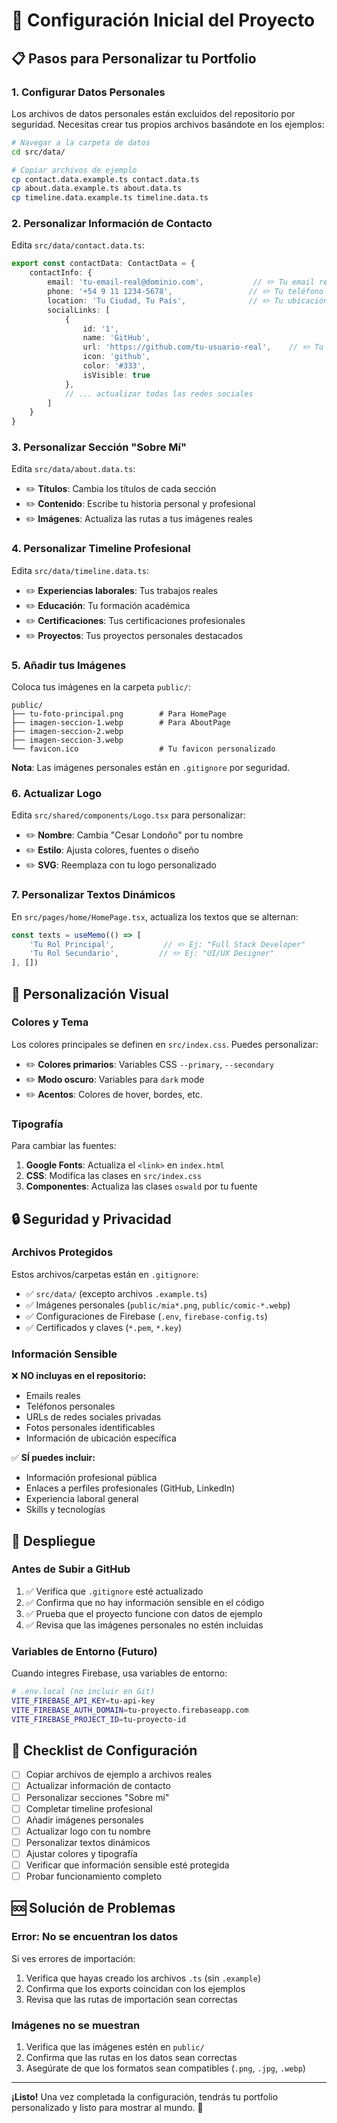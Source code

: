 # 🔧 Configuración Inicial del Proyecto

## 📋 Pasos para Personalizar tu Portfolio

### 1. **Configurar Datos Personales**

Los archivos de datos personales están excluidos del repositorio por seguridad. Necesitas crear tus propios archivos basándote en los ejemplos:

```bash
# Navegar a la carpeta de datos
cd src/data/

# Copiar archivos de ejemplo
cp contact.data.example.ts contact.data.ts
cp about.data.example.ts about.data.ts
cp timeline.data.example.ts timeline.data.ts
```

### 2. **Personalizar Información de Contacto**

Edita `src/data/contact.data.ts`:

```typescript
export const contactData: ContactData = {
    contactInfo: {
        email: 'tu-email-real@dominio.com',           // ✏️ Tu email real
        phone: '+54 9 11 1234-5678',                 // ✏️ Tu teléfono
        location: 'Tu Ciudad, Tu País',              // ✏️ Tu ubicación
        socialLinks: [
            {
                id: '1',
                name: 'GitHub',
                url: 'https://github.com/tu-usuario-real',    // ✏️ Tu GitHub
                icon: 'github',
                color: '#333',
                isVisible: true
            },
            // ... actualizar todas las redes sociales
        ]
    }
}
```

### 3. **Personalizar Sección "Sobre Mí"**

Edita `src/data/about.data.ts`:

- ✏️ **Títulos**: Cambia los títulos de cada sección
- ✏️ **Contenido**: Escribe tu historia personal y profesional
- ✏️ **Imágenes**: Actualiza las rutas a tus imágenes reales

### 4. **Personalizar Timeline Profesional**

Edita `src/data/timeline.data.ts`:

- ✏️ **Experiencias laborales**: Tus trabajos reales
- ✏️ **Educación**: Tu formación académica
- ✏️ **Certificaciones**: Tus certificaciones profesionales
- ✏️ **Proyectos**: Tus proyectos personales destacados

### 5. **Añadir tus Imágenes**

Coloca tus imágenes en la carpeta `public/`:

```
public/
├── tu-foto-principal.png        # Para HomePage
├── imagen-seccion-1.webp        # Para AboutPage
├── imagen-seccion-2.webp
├── imagen-seccion-3.webp
└── favicon.ico                  # Tu favicon personalizado
```

**Nota**: Las imágenes personales están en `.gitignore` por seguridad.

### 6. **Actualizar Logo**

Edita `src/shared/components/Logo.tsx` para personalizar:

- ✏️ **Nombre**: Cambia "Cesar Londoño" por tu nombre
- ✏️ **Estilo**: Ajusta colores, fuentes o diseño
- ✏️ **SVG**: Reemplaza con tu logo personalizado

### 7. **Personalizar Textos Dinámicos**

En `src/pages/home/HomePage.tsx`, actualiza los textos que se alternan:

```typescript
const texts = useMemo(() => [
    'Tu Rol Principal',           // ✏️ Ej: "Full Stack Developer"
    'Tu Rol Secundario',         // ✏️ Ej: "UI/UX Designer"
], [])
```

## 🎨 Personalización Visual

### **Colores y Tema**

Los colores principales se definen en `src/index.css`. Puedes personalizar:

- ✏️ **Colores primarios**: Variables CSS `--primary`, `--secondary`
- ✏️ **Modo oscuro**: Variables para `dark` mode
- ✏️ **Acentos**: Colores de hover, bordes, etc.

### **Tipografía**

Para cambiar las fuentes:

1. **Google Fonts**: Actualiza el `<link>` en `index.html`
2. **CSS**: Modifica las clases en `src/index.css`
3. **Componentes**: Actualiza las clases `oswald` por tu fuente

## 🔒 Seguridad y Privacidad

### **Archivos Protegidos**

Estos archivos/carpetas están en `.gitignore`:

- ✅ `src/data/` (excepto archivos `.example.ts`)
- ✅ Imágenes personales (`public/mia*.png`, `public/comic-*.webp`)
- ✅ Configuraciones de Firebase (`.env`, `firebase-config.ts`)
- ✅ Certificados y claves (`*.pem`, `*.key`)

### **Información Sensible**

❌ **NO incluyas en el repositorio:**
- Emails reales
- Teléfonos personales
- URLs de redes sociales privadas
- Fotos personales identificables
- Información de ubicación específica

✅ **SÍ puedes incluir:**
- Información profesional pública
- Enlaces a perfiles profesionales (GitHub, LinkedIn)
- Experiencia laboral general
- Skills y tecnologías

## 🚀 Despliegue

### **Antes de Subir a GitHub**

1. ✅ Verifica que `.gitignore` esté actualizado
2. ✅ Confirma que no hay información sensible en el código
3. ✅ Prueba que el proyecto funcione con datos de ejemplo
4. ✅ Revisa que las imágenes personales no estén incluidas

### **Variables de Entorno (Futuro)**

Cuando integres Firebase, usa variables de entorno:

```bash
# .env.local (no incluir en Git)
VITE_FIREBASE_API_KEY=tu-api-key
VITE_FIREBASE_AUTH_DOMAIN=tu-proyecto.firebaseapp.com
VITE_FIREBASE_PROJECT_ID=tu-proyecto-id
```

## 📝 Checklist de Configuración

- [ ] Copiar archivos de ejemplo a archivos reales
- [ ] Actualizar información de contacto
- [ ] Personalizar secciones "Sobre mí"
- [ ] Completar timeline profesional
- [ ] Añadir imágenes personales
- [ ] Actualizar logo con tu nombre
- [ ] Personalizar textos dinámicos
- [ ] Ajustar colores y tipografía
- [ ] Verificar que información sensible esté protegida
- [ ] Probar funcionamiento completo

## 🆘 Solución de Problemas

### **Error: No se encuentran los datos**

Si ves errores de importación:

1. Verifica que hayas creado los archivos `.ts` (sin `.example`)
2. Confirma que los exports coincidan con los ejemplos
3. Revisa que las rutas de importación sean correctas

### **Imágenes no se muestran**

1. Verifica que las imágenes estén en `public/`
2. Confirma que las rutas en los datos sean correctas
3. Asegúrate de que los formatos sean compatibles (`.png`, `.jpg`, `.webp`)

---

**¡Listo!** Una vez completada la configuración, tendrás tu portfolio personalizado y listo para mostrar al mundo. 🌟
